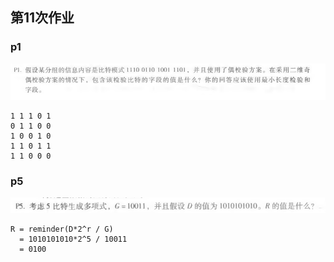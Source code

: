 ## 第11次作业



### p1

![](p1.png)

```
1 1 1 0 1
0 1 1 0 0
1 0 0 1 0
1 1 0 1 1
1 1 0 0 0
```





### p5

![](p5.png)

```
R = reminder(D*2^r / G)
  = 1010101010*2^5 / 10011
  = 0100
```

